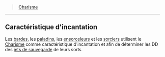 ﻿---
!GenericItem
Name: Caractéristique d'incantation
Id: abilities_charisma_hd.md#caractéristique-dincantation
ParentLink: abilities_charisma_hd.md#charisme
ParentName: Charisme
NameLevel: 2
Attributes:
  Name: Caractéristique d'incantation
  Markdown: >+
    ## <!--Name-->Caractéristique d'incantation<!--/Name-->


    Les [bardes](hd_bard.md), les [paladins](hd_paladin.md), les [ensorceleurs](hd_sorcerer.md) et les [sorciers](hd_warlock.md) utilisent le [Charisme](hd_abilities_charisma.md) comme caractéristique d'incantation et afin de déterminer les DD des [jets de sauvegarde](hd_abilities_jets_de_sauvegarde.md) de leurs sorts.

AttributesDictionary: >+
  Name: Caractéristique d'incantation

  Markdown: >+

    ## <!--Name-->Caractéristique d'incantation<!--/Name-->





    Les [bardes](hd_bard.md), les [paladins](hd_paladin.md), les [ensorceleurs](hd_sorcerer.md) et les [sorciers](hd_warlock.md) utilisent le [Charisme](hd_abilities_charisma.md) comme caractéristique d'incantation et afin de déterminer les DD des [jets de sauvegarde](hd_abilities_jets_de_sauvegarde.md) de leurs sorts.



---
> [Charisme](hd_abilities_charisma.md)

---

## Caractéristique d'incantation

Les [bardes](hd_bard.md), les [paladins](hd_paladin.md), les [ensorceleurs](hd_sorcerer.md) et les [sorciers](hd_warlock.md) utilisent le [Charisme](hd_abilities_charisma.md) comme caractéristique d'incantation et afin de déterminer les DD des [jets de sauvegarde](hd_abilities_jets_de_sauvegarde.md) de leurs sorts.

